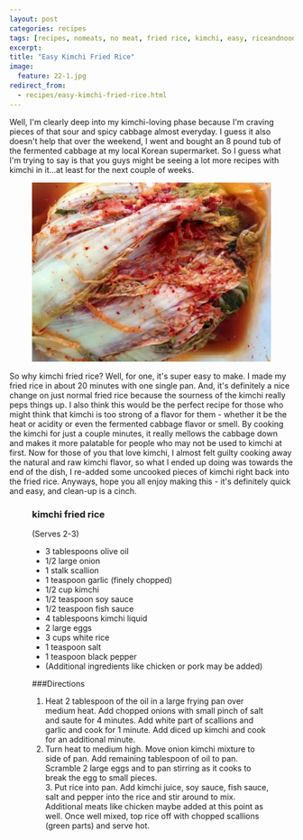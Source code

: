 ```yaml
---
layout: post
categories: recipes
tags: [recipes, nomeats, no meat, fried rice, kimchi, easy, riceandnoodles]
excerpt: 
title: "Easy Kimchi Fried Rice"
image:
  feature: 22-1.jpg
redirect_from: 
  - recipes/easy-kimchi-fried-rice.html
---
```


Well, I'm clearly deep into my kimchi-loving phase because I'm craving pieces of that sour and spicy cabbage almost everyday.  I guess it also doesn't help that over the weekend, I went and bought an 8 pound tub of the fermented cabbage at my local Korean supermarket.  So I guess what I'm trying to say is that you guys might be seeing a lot more recipes with kimchi in it...at least for the next couple of weeks.

<figure> <img src='/images/22-2.jpg'> </figure>

So why kimchi fried rice?  Well, for one, it's super easy to make.  I made my fried rice in about 20 minutes with one single pan.  And, it's definitely a nice change on just normal fried rice because the sourness of the kimchi really peps things up.  I also think this would be the perfect recipe for those who might think that kimchi is too strong of a flavor for them - whether it be the heat or acidity or even the fermented cabbage flavor or smell.  By cooking the kimchi for just a couple minutes, it really mellows the cabbage down and makes it more palatable for people who may not be used to kimchi at first.  Now for those of you that love kimchi, I almost felt guilty cooking away the natural and raw kimchi flavor, so what I ended up doing was towards the end of the dish, I re-added some uncooked pieces of kimchi right back into the fried rice.  Anyways, hope you all enjoy making this - it's definitely quick and easy, and clean-up is a cinch. 


<figure class="ingredients" markdown="1">

### kimchi fried rice

(Serves 2-3)

- 3 tablespoons olive oil
- 1/2 large onion
- 1 stalk scallion
- 1 teaspoon garlic (finely chopped)
- 1/2 cup kimchi
- 1/2 teaspoon soy sauce
- 1/2 teaspoon fish sauce
- 4 tablespoons kimchi liquid
- 2 large eggs
- 3 cups white rice
- 1 teaspoon salt
- 1 teaspoon black pepper
- (Additional ingredients like chicken or pork may be added)</p>

</figure>

<figure class="directions" markdown="1">

###Directions

1. Heat 2 tablespoon of the oil in a large frying pan over medium heat.  Add chopped onions with small pinch of salt and saute for 4 minutes.  Add white part of scallions and garlic and cook for 1 minute. Add diced up kimchi and cook for an additional minute.
2. Turn heat to medium high.  Move onion kimchi mixture to side of pan. Add remaining tablespoon of oil to pan.  Scramble 2 large eggs and to pan stirring as it cooks to break the egg to small pieces.<br/>3. Put rice into pan.  Add kimchi juice, soy sauce, fish sauce, salt and pepper into the rice and stir around to mix.  Additional meats like chicken maybe added at this point as well.  Once well mixed, top rice off with chopped scallions (green parts) and serve hot.</p></section>